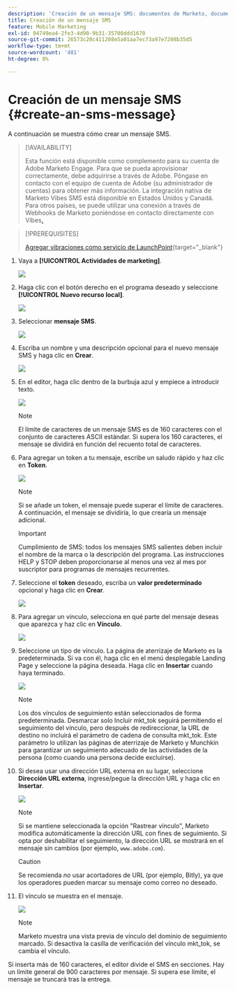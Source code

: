 ```yaml
---
description: 'Creación de un mensaje SMS: documentos de Marketo, documentación del producto'
title: Creación de un mensaje SMS
feature: Mobile Marketing
exl-id: 94749ea4-2fe3-4d90-9b31-35700ddd1670
source-git-commit: 26573c20c411208e5a01aa7ec73a97e7208b35d5
workflow-type: tm+mt
source-wordcount: '481'
ht-degree: 0%

---
```


# Creación de un mensaje SMS {#create-an-sms-message}

A continuación se muestra cómo crear un mensaje SMS.

>[!AVAILABILITY]
>
>Esta función está disponible como complemento para su cuenta de Adobe Marketo Engage. Para que se pueda aprovisionar correctamente, debe adquirirse a través de Adobe. Póngase en contacto con el equipo de cuenta de Adobe (su administrador de cuentas) para obtener más información. La integración nativa de Marketo Vibes SMS está disponible en Estados Unidos y Canadá. Para otros países, se puede utilizar una conexión a través de Webhooks de Marketo poniéndose en contacto directamente con Vibes[.](https://www.vibes.com/talk-to-sales)

>[!PREREQUISITES]
>
>[Agregar vibraciones como servicio de LaunchPoint](/help/marketo/product-docs/mobile-marketing/admin/add-vibes-as-a-launchpoint-service.md){target="_blank"}

1. Vaya a **[!UICONTROL Actividades de marketing]**.

   ![](assets/create-an-sms-message-1.png)

1. Haga clic con el botón derecho en el programa deseado y seleccione **[!UICONTROL Nuevo recurso local]**.

   ![](assets/create-an-sms-message-2.png)

1. Seleccionar **mensaje SMS**.

   ![](assets/create-an-sms-message-3.png)

1. Escriba un nombre y una descripción opcional para el nuevo mensaje SMS y haga clic en **Crear**.

   ![](assets/create-an-sms-message-4.png)

1. En el editor, haga clic dentro de la burbuja azul y empiece a introducir texto.

   ![](assets/create-an-sms-message-5.png)

   >[!NOTE]
   >
   >El límite de caracteres de un mensaje SMS es de 160 caracteres con el conjunto de caracteres ASCII estándar. Si supera los 160 caracteres, el mensaje se dividirá en función del recuento total de caracteres.

1. Para agregar un token a tu mensaje, escribe un saludo rápido y haz clic en **Token**.

   ![](assets/create-an-sms-message-6.png)

   >[!NOTE]
   >
   >Si se añade un token, el mensaje puede superar el límite de caracteres. A continuación, el mensaje se dividiría, lo que crearía un mensaje adicional.

   >[!IMPORTANT]
   >
   >Cumplimiento de SMS: todos los mensajes SMS salientes deben incluir el nombre de la marca o la descripción del programa. Las instrucciones HELP y STOP deben proporcionarse al menos una vez al mes por suscriptor para programas de mensajes recurrentes.

1. Seleccione el **token** deseado, escriba un **valor predeterminado** opcional y haga clic en **Crear**.

   ![](assets/create-an-sms-message-7.png)

1. Para agregar un vínculo, selecciona en qué parte del mensaje deseas que aparezca y haz clic en **Vínculo**.

   ![](assets/create-an-sms-message-8.png)

1. Seleccione un tipo de vínculo. La página de aterrizaje de Marketo es la predeterminada. Si va con él, haga clic en el menú desplegable Landing Page y seleccione la página deseada. Haga clic en **Insertar** cuando haya terminado.

   ![](assets/create-an-sms-message-9.png)

   >[!NOTE]
   >
   >Los dos vínculos de seguimiento están seleccionados de forma predeterminada. Desmarcar solo Incluir mkt_tok seguirá permitiendo el seguimiento del vínculo, pero después de redireccionar, la URL de destino no incluirá el parámetro de cadena de consulta mkt_tok. Este parámetro lo utilizan las páginas de aterrizaje de Marketo y Munchkin para garantizar un seguimiento adecuado de las actividades de la persona (como cuando una persona decide excluirse).

1. Si desea usar una dirección URL externa en su lugar, seleccione **Dirección URL externa**, ingrese/pegue la dirección URL y haga clic en **Insertar**.

   ![](assets/create-an-sms-message-10.png)

   >[!NOTE]
   >
   >Si se mantiene seleccionada la opción &quot;Rastrear vínculo&quot;, Marketo modifica automáticamente la dirección URL con fines de seguimiento. Si opta por deshabilitar el seguimiento, la dirección URL se mostrará en el mensaje sin cambios (por ejemplo, `www.adobe.com`).

   >[!CAUTION]
   >
   >Se recomienda _no_ usar acortadores de URL (por ejemplo, Bitly), ya que los operadores pueden marcar su mensaje como correo no deseado.

1. El vínculo se muestra en el mensaje.

   ![](assets/create-an-sms-message-11.png)

   >[!NOTE]
   >
   >Marketo muestra una vista previa de vínculo del dominio de seguimiento marcado. Si desactiva la casilla de verificación del vínculo mkt_tok, se cambia el vínculo.

Si inserta más de 160 caracteres, el editor divide el SMS en secciones. Hay un límite general de 900 caracteres por mensaje. Si supera ese límite, el mensaje se truncará tras la entrega.
